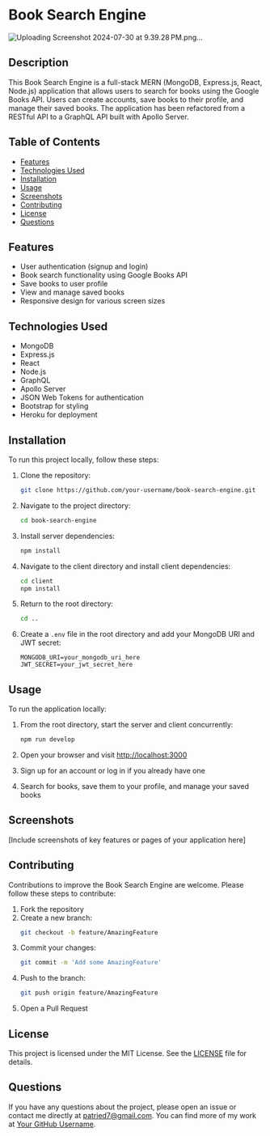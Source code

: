 # Book Search Engine

![Uploading Screenshot 2024-07-30 at 9.39.28 PM.png…]()


## Description
This Book Search Engine is a full-stack MERN (MongoDB, Express.js, React, Node.js) application that allows users to search for books using the Google Books API. Users can create accounts, save books to their profile, and manage their saved books. The application has been refactored from a RESTful API to a GraphQL API built with Apollo Server.

## Table of Contents
- [Features](#features)
- [Technologies Used](#technologies-used)
- [Installation](#installation)
- [Usage](#usage)
- [Screenshots](#screenshots)
- [Contributing](#contributing)
- [License](#license)
- [Questions](#questions)

## Features
- User authentication (signup and login)
- Book search functionality using Google Books API
- Save books to user profile
- View and manage saved books
- Responsive design for various screen sizes

## Technologies Used
- MongoDB
- Express.js
- React
- Node.js
- GraphQL
- Apollo Server
- JSON Web Tokens for authentication
- Bootstrap for styling
- Heroku for deployment

## Installation
To run this project locally, follow these steps:

1. Clone the repository:
    ```bash
    git clone https://github.com/your-username/book-search-engine.git
    ```

2. Navigate to the project directory:
    ```bash
    cd book-search-engine
    ```

3. Install server dependencies:
    ```bash
    npm install
    ```

4. Navigate to the client directory and install client dependencies:
    ```bash
    cd client
    npm install
    ```

5. Return to the root directory:
    ```bash
    cd ..
    ```

6. Create a `.env` file in the root directory and add your MongoDB URI and JWT secret:
    ```env
    MONGODB_URI=your_mongodb_uri_here
    JWT_SECRET=your_jwt_secret_here
    ```

## Usage
To run the application locally:

1. From the root directory, start the server and client concurrently:
    ```bash
    npm run develop
    ```

2. Open your browser and visit [http://localhost:3000](http://localhost:3000)
3. Sign up for an account or log in if you already have one
4. Search for books, save them to your profile, and manage your saved books

## Screenshots
[Include screenshots of key features or pages of your application here]

## Contributing
Contributions to improve the Book Search Engine are welcome. Please follow these steps to contribute:

1. Fork the repository
2. Create a new branch:
    ```bash
    git checkout -b feature/AmazingFeature
    ```
3. Commit your changes:
    ```bash
    git commit -m 'Add some AmazingFeature'
    ```
4. Push to the branch:
    ```bash
    git push origin feature/AmazingFeature
    ```
5. Open a Pull Request

## License
This project is licensed under the MIT License. See the [LICENSE](LICENSE) file for details.

## Questions
If you have any questions about the project, please open an issue or contact me directly at patried7@gmail.com.
You can find more of my work at [Your GitHub Username](https://github.com/your-username).

